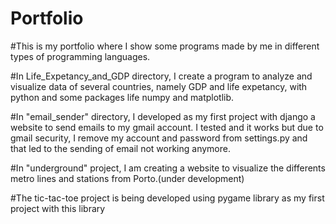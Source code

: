 # Portfolio

#This is my portfolio where I show some programs made by me in different types of programming languages.


#In Life_Expetancy_and_GDP directory, I create a program to analyze and visualize data of several countries, namely GDP and life expetancy, with python and some packages life numpy and matplotlib. 

#In "email_sender" directory, I developed as my first project with django a website to send emails to my gmail account. I tested and it works but due to gmail security, I remove my account and password from settings.py and that led to the sending of email not working anymore.

#In "underground" project, I am creating a website to visualize the differents metro lines and stations from Porto.(under development)

#The tic-tac-toe project is being developed using pygame library as my first project with this library

